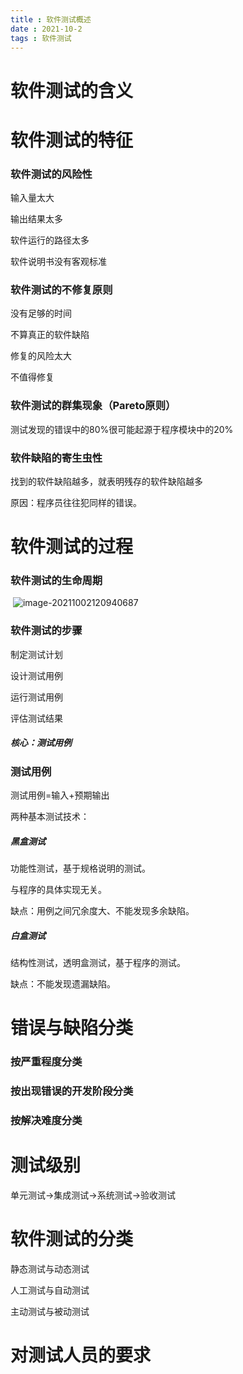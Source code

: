 ```yaml
---
title : 软件测试概述
date : 2021-10-2
tags : 软件测试
---
```




# 软件测试的含义



# 软件测试的特征

### 软件测试的风险性

输入量太大

输出结果太多

软件运行的路径太多

软件说明书没有客观标准

### 软件测试的不修复原则

没有足够的时间

不算真正的软件缺陷

修复的风险太大

不值得修复

### 软件测试的群集现象（Pareto原则）

测试发现的错误中的80%很可能起源于程序模块中的20%

### 软件缺陷的寄生虫性

找到的软件缺陷越多，就表明残存的软件缺陷越多

原因：程序员往往犯同样的错误。



# 软件测试的过程

### 软件测试的生命周期

​	![image-20211002120940687](C:\Users\12645\AppData\Roaming\Typora\typora-user-images\image-20211002120940687.png)

### 软件测试的步骤

制定测试计划

设计测试用例

运行测试用例

评估测试结果

##### 核心：测试用例

### 测试用例

测试用例=输入+预期输出

两种基本测试技术：

##### 黑盒测试

功能性测试，基于规格说明的测试。

与程序的具体实现无关。

缺点：用例之间冗余度大、不能发现多余缺陷。

##### 白盒测试

结构性测试，透明盒测试，基于程序的测试。

缺点：不能发现遗漏缺陷。

# 错误与缺陷分类

### 按严重程度分类

### 按出现错误的开发阶段分类

### 按解决难度分类



# 测试级别

单元测试->集成测试->系统测试->验收测试



# 软件测试的分类

静态测试与动态测试

人工测试与自动测试

主动测试与被动测试



# 对测试人员的要求

